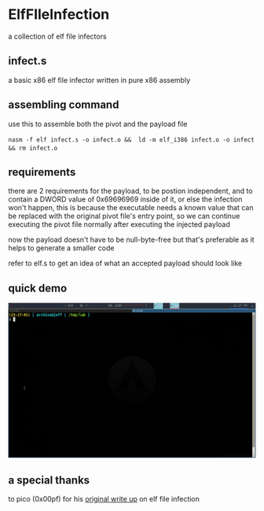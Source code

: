 # ElfFIleInfection
a collection of elf file infectors 

## infect.s

a basic x86 elf file infector written in pure x86 assembly

## assembling command

use this to assemble both the pivot and the payload file

`nasm -f elf infect.s -o infect.o &&  ld -m elf_i386 infect.o -o infect && rm infect.o`

## requirements

there are 2 requirements for the payload, to be postion independent, and to contain a DWORD value of 0x69696969 inside of it, or else the infection won't happen, this is because the executable needs a known value that can be replaced with the original pivot file's entry point, so we can continue executing the pivot file normally after executing the injected payload

now the payload doesn't have to be null-byte-free but that's preferable as it helps to generate a smaller code

refer to elf.s to get an idea of what an accepted payload should look like

## quick demo

![](demo.gif)

## a special thanks

to pico (0x00pf) for his [original write up](https://0x00sec.org/t/elfun-file-injector/410) on elf file infection
